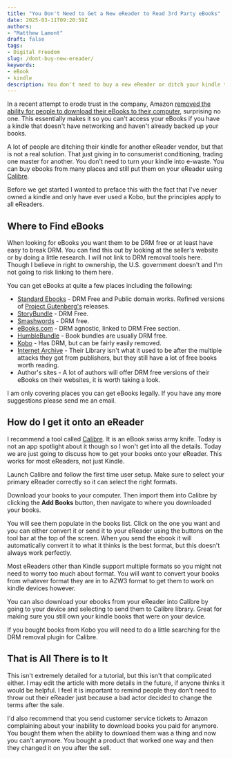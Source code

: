 ```yaml
---
title: "You Don't Need to Get a New eReader to Read 3rd Party eBooks"
date: 2025-03-11T09:20:59Z
authors: 
- "Matthew Lamont"
draft: false
tags:
- Digital Freedom 
slug: /dont-buy-new-ereader/
keywords:
- eBook
- kindle
description: You don't need to buy a new eReader or ditch your kindle to read ebooks from other vendors. Convert them with Calibre instead.
---
```


In a recent attempt to erode trust in the company, Amazon [removed the ability for people to download their eBooks to their computer](https://www.theverge.com/news/612898/amazon-removing-kindle-book-download-transfer-usb), surprising no one. This essentially makes it so you can't access your eBooks if you have a kindle that doesn't have networking and haven't already backed up your books. 
 
A lot of people are ditching their kindle for another eReader vendor, but that is not a real solution. That just giving in to consumerist conditioning, trading one master for another. You don't need to turn your kindle into e-waste. You can buy ebooks from many places and still put them on your eReader using [Calibre](https://calibre-ebook.com).

Before we get started I wanted to preface this with the fact that I've never owned a kindle and only have ever used a Kobo, but the principles apply to all eReaders.

## Where to Find eBooks

When looking for eBooks you want them to be DRM free or at least have easy to break DRM. You can find this out by looking at the seller's website or by doing a little research. I will not link to DRM removal tools here. Though I believe in right to ownership, the U.S. government doesn't and I'm not going to risk linking to them here. 

You can get eBooks at quite a few places including the following:

- [Standard Ebooks](https://standardebooks.org) - DRM Free and Public domain works. Refined versions of [Project Gutenberg's](https://www.gutenberg.org) releases.
- [StoryBundle](https://storybundle.com) - DRM Free.
- [Smashwords](https://www.smashwords.com) - DRM free.
- [eBooks.com](https://www.ebooks.com/en-us/drm-free/) - DRM agnostic, linked to DRM Free section.
- [HumbleBundle](https://www.humblebundle.com/books) - Book bundles are usually DRM free.
- [Kobo](https://www.kobo.com) - Has DRM, but can be fairly easily removed.
- [Internet Archive](https://archive.org/details/texts) - Their Library isn't what it used to be after the multiple attacks they got from publishers, but they still have a lot of free books worth reading.
- Author's sites - A lot of authors will offer DRM free versions of their eBooks on their websites, it is worth taking a look.

I am only covering places you can get eBooks legally. If you have any more suggestions please send me an email.

## How do I get it onto an eReader

I recommend a tool called [Calibre](https://calibre-ebook.com). It is an eBook swiss army knife. Today is not an app spotlight about it though so I won't get into all the details. Today we are just going to discuss how to get your books onto your eReader. This works for most eReaders, not just Kindle.

Launch Calibre and follow the first time user setup. Make sure to select your primary eReader correctly so it can select the right formats.

Download your books to your computer. Then import them into Calibre by clicking the **Add Books** button, then navigate to where you downloaded your books.

You will see them populate in the books list. Click on the one you want and you can either convert it or send it to your eReader using the buttons on the tool bar at the top of the screen. When you send the ebook it will automatically convert it to what it thinks is the best format, but this doesn't always work perfectly. 

Most eReaders other than Kindle support multiple formats so you might not need to worry too much about format. You will want to convert your books from whatever format they are in to AZW3 format to get them to work on kindle devices however.

You can also download your ebooks from your eReader into Calibre by going to your device and selecting to send them to Calibre library. Great for making sure you still own your kindle books that were on your device. 

If you bought books from Kobo you will need to do a little searching for the DRM removal plugin for Calibre.

## That is All There is to It

This isn't extremely detailed for a tutorial, but this isn't that complicated either. I may edit the article with more details in the future, if anyone thinks it would be helpful. I feel it is important to remind people they don't need to throw out their eReader just because a bad actor decided to change the terms after the sale.

I'd also recommend that you send customer service tickets to Amazon complaining about your inability to download books you paid for anymore. You bought them when the ability to download them was a thing and now you can't anymore. You bought a product that worked one way and then they changed it on you after the sell.

